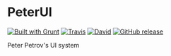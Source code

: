 # PeterUI

[![Built with Grunt](https://cdn.gruntjs.com/builtwith.svg)](http://gruntjs.com/) [![Travis](https://img.shields.io/travis/martinmethod/peter-ui.svg)](https://travis-ci.org/martinmethod/peter-ui) [![David](https://img.shields.io/david/dev/martinmethod/peter-ui.svg)](https://david-dm.org/martinmethod/peter-ui?type=dev) [![GitHub release](https://img.shields.io/github/release/martinmethod/peter-ui.svg)](https://github.com/martinmethod/peter-ui/releases/latest)
                                                   
Peter Petrov's UI system